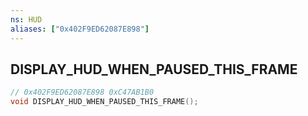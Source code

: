 ```yaml
---
ns: HUD
aliases: ["0x402F9ED62087E898"]
---
```

## DISPLAY_HUD_WHEN_PAUSED_THIS_FRAME

```c
// 0x402F9ED62087E898 0xC47AB1B0
void DISPLAY_HUD_WHEN_PAUSED_THIS_FRAME();
```

